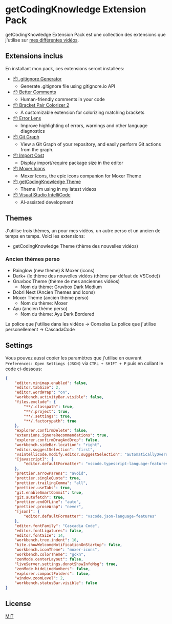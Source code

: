 # getCodingKnowledge Extension Pack

getCodingKnowledge Extension Pack est une collection des extensions que j'utilise sur [mes différentes vidéos](https://www.youtube.com/c/getcodingknowledge).

## Extensions inclus

En installant mon pack, ces extensions seront installées:

- [📦 .gitignore Generator](https://marketplace.visualstudio.com/items?itemName=piotrpalarz.vscode-gitignore-generator)
  - Generate .gitignore file using gitignore.io API
- [📦 Better Comments](https://marketplace.visualstudio.com/items?itemName=aaron-bond.better-comments)
  - Human-friendly comments in your code
- [📦 Bracket Pair Colorizer 2](https://marketplace.visualstudio.com/items?itemName=CoenraadS.bracket-pair-colorizer-2)
	- A customizable extension for colorizing matching brackets
- [📦 Error Lens](https://marketplace.visualstudio.com/items?itemName=usernamehw.errorlens)
  - Improve highlighting of errors, warnings and other language diagnostics
- [📦 Git Graph](https://marketplace.visualstudio.com/items?itemName=mhutchie.git-graph)
  - View a Git Graph of your repository, and easily perform Git actions from the graph.
- [📦 Import Cost](https://marketplace.visualstudio.com/items?itemName=wix.vscode-import-cost)
  - Display import/require package size in the editor
- [📦 Moxer Icons](https://marketplace.visualstudio.com/items?itemName=Equinusocio.moxer-icons)
  - Moxer Icons, the epic icons companion for Moxer Theme
- [📦 getCodingKnowledge Theme](https://marketplace.visualstudio.com/items?itemName=noxaled.gck-theme)
  - Theme I'm using in my latest videos
- [📦 Visual Studio IntelliCode](https://marketplace.visualstudio.com/items?itemName=VisualStudioExptTeam.vscodeintellicode)
  - AI-assisted development

## Themes

J'utilise trois thèmes, un pour mes vidéos, un autre perso et un ancien de temps en temps. Voici les extensions:

- getCodingKnowledge Theme (thème des nouvelles vidéos)

### Ancien thèmes perso

- Rainglow (new theme) & Moxer (icons)
- Dark+ (le thème des nouvelles vidéos (thème par défaut de VSCode))
- Gruvbox Theme (thème de mes anciennes vidéos)
  - Nom du thème: Gruvbox Dark Medium
- Dobri Next (Ancien Themes and Icons)
- Moxer Theme (ancien thème perso)
  - Nom du thème: Moxer
- Ayu (ancien thème perso)
  - Nom du thème: Ayu Dark Bordered

La police que j'utilise dans les vidéos -> Consolas
La police que j'utilise personellement -> CascadaCode

## Settings

Vous pouvez aussi copier les paramètres que j'utilise en ouvrant `Preferences: Open Settings (JSON)` via `CTRL + SHIFT + P` puis en collant le code ci-dessous:

```json
{
	"editor.minimap.enabled": false,
	"editor.tabSize": 2,
	"editor.wordWrap": "on",
	"workbench.activityBar.visible": false,
	"files.exclude": {
		"**/.classpath": true,
		"**/.project": true,
		"**/.settings": true,
		"**/.factorypath": true
	},
	"explorer.confirmDelete": false,
	"extensions.ignoreRecommendations": true,
	"explorer.confirmDragAndDrop": false,
	"workbench.sideBar.location": "right",
	"editor.suggestSelection": "first",
	"vsintellicode.modify.editor.suggestSelection": "automaticallyOverrodeDefaultValue",
	"[javascript]": {
		"editor.defaultFormatter": "vscode.typescript-language-features"
	},
	"prettier.arrowParens": "avoid",
	"prettier.singleQuote": true,
	"prettier.trailingComma": "all",
	"prettier.useTabs": true,
	"git.enableSmartCommit": true,
	"git.autofetch": true,
	"prettier.endOfLine": "auto",
	"prettier.proseWrap": "never",
	"[json]": {
		"editor.defaultFormatter": "vscode.json-language-features"
	},
	"editor.fontFamily": "Cascadia Code",
	"editor.fontLigatures": false,
	"editor.fontSize": 14,
	"workbench.tree.indent": 10,
	"kite.showWelcomeNotificationOnStartup": false,
	"workbench.iconTheme": "moxer-icons",
	"workbench.colorTheme": "gckn",
	"zenMode.centerLayout": false,
	"liveServer.settings.donotShowInfoMsg": true,
	"zenMode.hideLineNumbers": false,
	"explorer.compactFolders": false,
	"window.zoomLevel": 2,
	"workbench.statusBar.visible": false
}
```

## License

[MIT](https://github.com/noxaled/gckn-pack/blob/master/LICENSE.txt)